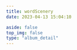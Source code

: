 ```yaml
---
title: wordScenery
date: 2023-04-13 15:04:10

aside: false
top_img: false
type: "album_detail"
---
```

